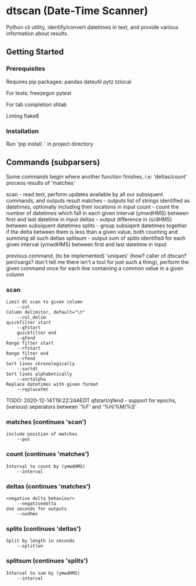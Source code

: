 #	dtscan (Date-Time Scanner)

Python cli utility, identify/convert datetimes in text, and provide various information about results.

##	Getting Started
###	Prerequisites
Requires pip packages:
	pandas
	dateutil
	pytz
	tzlocal

For tests:
	freezegun
	pytest

For tab completion
	shtab

Linting
	flake8

###	Installation
Run 'pip install .' in project directory

##	Commands (subparsers)
Some commands begin where another function finishes, i.e: 'deltas/count' process results of 'matches'

scan - read text, perform updates available by all our subsiquent commands, and outputs result
matches - outputs list of strings identified as datetimes, optionally including their locations in input
count - count the number of datetimes which fall in each given interval (ymwdHMS) between first and last datetime in input
deltas - output difference in (s/dHMS) between subsiquent datetimes
splits - group subsiqent datetimes together if the delta between them is less than a given value, both counting and summing all such deltas
splitsum - output sum of splits identified for each given interval (ymwdHMS) between first and last datetime in input

previous command, (to be implemented) 'uniques' (how? caller of dtscan? perl/xargs? don't tell me there isn't a tool for just such a thing), perform the given command once for each line containing a common value in a given column

### scan

	Limit dt scan to given column
		--col
	Column delimitor, default="\t"
		--col_delim
	quickfilter start
		--qfstart
		quickfilter end
		--qfend
	Range filter start
		--rfstart
	Range filter end
		--rfend
	Sort lines chronologically
		--sortdt
	Sort lines alphabetically
		--sortalpha
	Replace datetimes with given format
		--replacefmt

TODO: 2020-12-14T19:22:24AEDT qfstart/qfend - support for epochs, (various) seperators between '%F' and '%H/%M/%S'

### matches (continues 'scan')

	include position of matches
		--pos
	
### count (continues 'matches')

	Interval to count by (ymwdHMS)
		--interval

### deltas (continues 'matches')

	<negative delta behaviour>
		--negativedelta
	Use seconds for outputs
		--nodhms

### splits (continues 'deltas')

	Split by length in seconds
		--splitlen

### splitsum (continues 'splits')

	Interval to sum by (ymwdHMS)	
		--interval

